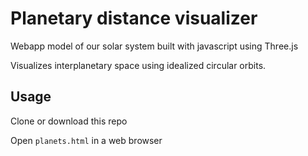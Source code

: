 # Planetary distance visualizer

Webapp model of our solar system
built with javascript using Three.js

Visualizes interplanetary space
using idealized circular orbits.

## Usage

Clone or download this repo

Open `planets.html` in a web browser